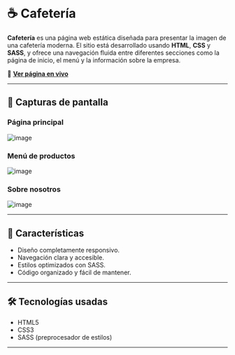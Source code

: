 # ☕ Cafetería

**Cafetería** es una página web estática diseñada para presentar la imagen de una cafetería moderna. El sitio está desarrollado usando **HTML**, **CSS** y **SASS**, y ofrece una navegación fluida entre diferentes secciones como la página de inicio, el menú y la información sobre la empresa.

🔗 **[Ver página en vivo](https://cafeteria-davidpk8.netlify.app)**

---

## 📸 Capturas de pantalla

### Página principal
![image](https://github.com/user-attachments/assets/40fffaf3-81bc-40f5-aea0-00b0e5d41e8e)

### Menú de productos
![image](https://github.com/user-attachments/assets/c051a456-e58c-4cf6-b1f9-90f766816966)

### Sobre nosotros
![image](https://github.com/user-attachments/assets/44b34d24-b9e8-48b2-8d6e-67f8c8b3b41f)

---

## 🚀 Características

- Diseño completamente responsivo.
- Navegación clara y accesible.
- Estilos optimizados con SASS.
- Código organizado y fácil de mantener.

---

## 🛠️ Tecnologías usadas

- HTML5
- CSS3
- SASS (preprocesador de estilos)

---

